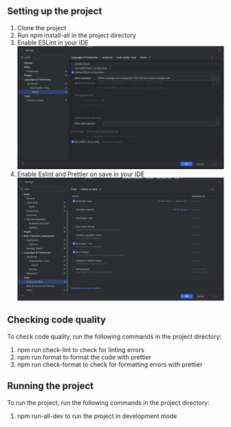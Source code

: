 ## Setting up the project

1. Clone the project
2. Run npm install-all in the project directory
3. Enable ESLint in your IDE
![img_3.png](img_3.png)
4. Enable Eslint and Prettier on save in your IDE
![img_2.png](img_2.png)

## Checking code quality
To check code quality, run the following commands in the project directory:
1. npm run check-lint to check for linting errors
2. npm run format to format the code with prettier
3. npm run check-format to check for formatting errors with prettier

## Running the project
To run the project, run the following commands in the project directory:
1. npm run-all-dev to run the project in development mode

